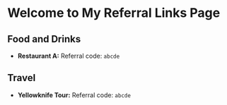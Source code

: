 # Welcome to My Referral Links Page

## Food and Drinks
- **Restaurant A:** Referral code: `abcde`

## Travel
- **Yellowknife Tour:** Referral code: `abcde`
